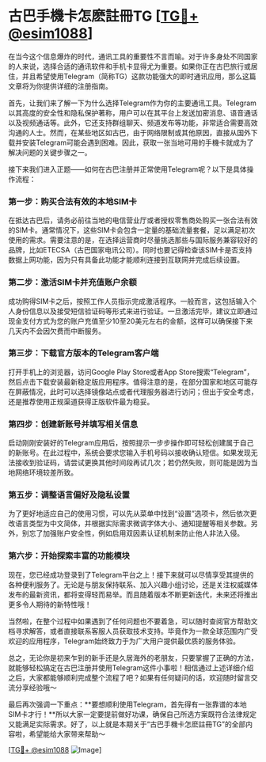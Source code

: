 # 古巴手機卡怎麽註冊TG [[TG💪+ @esim1088](https://t.me/s/esim1088)]

在当今这个信息爆炸的时代，通讯工具的重要性不言而喻。对于许多身处不同国家的人来说，选择合适的通讯软件和手机卡显得尤为重要。如果你正在古巴旅行或居住，并且希望使用Telegram（简称TG）这款功能强大的即时通讯应用，那么这篇文章将为你提供详细的注册指南。

首先，让我们来了解一下为什么选择Telegram作为你的主要通讯工具。Telegram以其高度的安全性和隐私保护著称，用户可以在其平台上发送加密消息、语音通话以及视频通话等。此外，它还支持群组聊天、频道发布等功能，非常适合需要高效沟通的人士。然而，在某些地区如古巴，由于网络限制或其他原因，直接从国外下载并安装Telegram可能会遇到困难。因此，获取一张当地可用的手機卡就成为了解决问题的关键步骤之一。

接下来我们进入正题——如何在古巴注册并正常使用Telegram呢？以下是具体操作流程：

### 第一步：购买合法有效的本地SIM卡

在抵达古巴后，请务必前往当地的电信营业厅或者授权零售商处购买一张合法有效的SIM卡。通常情况下，这些SIM卡会包含一定量的基础流量套餐，足以满足初次使用的需求。需要注意的是，在选择运营商时尽量挑选那些与国际服务兼容较好的品牌，比如ETECSA（古巴国家电讯公司）。同时也要记得检查该SIM卡是否支持数据上网功能，因为只有具备此功能才能顺利连接到互联网并完成后续设置。

### 第二步：激活SIM卡并充值账户余额

成功购得SIM卡之后，按照工作人员指示完成激活程序。一般而言，这包括输入个人身份信息以及接受短信验证码等形式来进行验证。一旦激活完毕，建议立即通过现金支付方式为您的账户充值至少10至20美元左右的金额，这样可以确保接下来几天内不会因欠费而中断服务。

### 第三步：下载官方版本的Telegram客户端

打开手机上的浏览器，访问Google Play Store或者App Store搜索“Telegram”，然后点击下载安装最新稳定版应用程序。值得注意的是，在部分国家和地区可能存在屏蔽情况，此时可以选择镜像站点或者代理服务器进行访问；但出于安全考虑，还是推荐使用正规渠道获得正版软件最为稳妥。

### 第四步：创建新账号并填写相关信息

启动刚刚安装好的Telegram应用后，按照提示一步步操作即可轻松创建属于自己的新账号。在此过程中，系统会要求您输入手机号码以接收确认短信。如果发现无法接收到验证码，请尝试更换其他时间段再试几次；若仍然失败，则可能是因为当地网络环境较差所致。

### 第五步：调整语言偏好及隐私设置

为了更好地适应自己的使用习惯，可以先从菜单中找到“设置”选项卡，然后依次更改语言类型为中文简体，并根据实际需求微调字体大小、通知提醒等相关参数。另外，别忘了加强账户安全性，例如启用双因素认证机制来防止他人非法入侵。

### 第六步：开始探索丰富的功能模块

现在，您已经成功登录到了Telegram平台之上！接下来就可以尽情享受其提供的各种便利服务了。无论是与朋友保持联系、加入兴趣小组讨论，还是关注权威媒体发布的最新资讯，都将变得轻而易举。而且随着版本不断更新迭代，未来还将推出更多令人期待的新特性哦！

当然啦，在整个过程中如果遇到了任何问题也不要着急，可以随时查阅官方帮助文档寻求解答，或者直接联系客服人员获取技术支持。毕竟作为一款全球范围内广受欢迎的应用程序，Telegram始终致力于为广大用户提供最优质的服务体验。

总之，无论你是初来乍到的新手还是久居海外的老朋友，只要掌握了正确的方法，就能够轻松搞定在古巴注册并使用Telegram这件小事啦！相信通过上述详细介绍之后，大家都能够顺利完成整个流程了吧？如果有任何疑问的话，欢迎随时留言交流分享经验哦～

最后再次强调一下重点：**要想顺利使用Telegram，首先得有一张靠谱的本地SIM卡才行！**所以大家一定要提前做好功课，确保自己所选方案既符合法律规定又能满足实际需求。好了，以上就是本期关于“古巴手機卡怎麽註冊TG”的全部内容啦，希望能给大家带来帮助～ 

[[TG💪+ @esim1088](https://t.me/s/esim1088) ![Image](https://i.postimg.cc/4NQfJmqS/Snipaste-2025-05-13-00-14-12.png)]